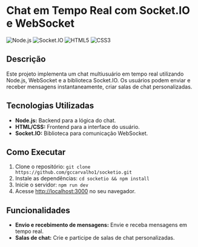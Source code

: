 # Chat em Tempo Real com Socket.IO e WebSocket

![Node.js](https://img.shields.io/badge/Node.js-20.6.0-green?style=flat&logo=node.js)
![Socket.IO](https://img.shields.io/badge/Socket.IO-4.7.2-black?style=flat&logo=socket.io)
![HTML5](https://img.shields.io/badge/HTML5-E34F26?style=flat&logo=html5&logoColor=white)
![CSS3](https://img.shields.io/badge/CSS3-1572B6?style=flat&logo=css3&logoColor=white)

## Descrição
Este projeto implementa um chat multiusuário em tempo real utilizando Node.js, WebSocket e a biblioteca Socket.IO. Os usuários podem enviar e receber mensagens instantaneamente, criar salas de chat personalizadas.

## Tecnologias Utilizadas
* **Node.js:** Backend para a lógica do chat.
* **HTML/CSS:** Frontend para a interface do usuário.
* **Socket.IO:** Biblioteca para comunicação WebSocket.

## Como Executar
1. Clone o repositório: `git clone https://github.com/gccarvalho1/socketio.git`
2. Instale as dependências: `cd socketio && npm install`
3. Inicie o servidor: `npm run dev`
4. Acesse [http://localhost:3000](http://localhost:3000) no seu navegador.

## Funcionalidades
* **Envio e recebimento de mensagens:** Envie e receba mensagens em tempo real.
* **Salas de chat:** Crie e participe de salas de chat personalizadas.

